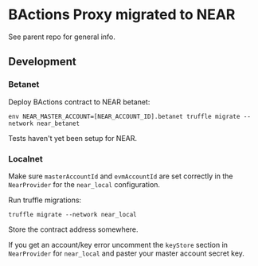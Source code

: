 # BActions Proxy migrated to NEAR

See parent repo for general info.

## Development

### Betanet

Deploy BActions contract to NEAR betanet:

```
env NEAR_MASTER_ACCOUNT=[NEAR_ACCOUNT_ID].betanet truffle migrate --network near_betanet
```

Tests haven't yet been setup for NEAR.

### Localnet

Make sure `masterAccountId` and `evmAccountId` are set correctly in the `NearProvider` for the `near_local` configuration.

Run truffle migrations:

```
truffle migrate --network near_local
```

Store the contract address somewhere.

If you get an account/key error uncomment the `keyStore` section in `NearProvider` for `near_local` and paster your master account secret key.

